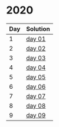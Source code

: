 # 2020

| Day | Solution |
| --- | --- |
| 1 | [day 01](/2020/day_01/src/main.rs) |
| 2 | [day 02](/2020/day_02/src/main.rs) |
| 3 | [day 03](/2020/day_03/src/main.rs) |
| 4 | [day 04](/2020/day_04/src/main.rs) |
| 5 | [day 05](/2020/day_05/src/main.rs) |
| 6 | [day 06](/2020/day_06/src/main.rs) |
| 7 | [day 07](/2020/day_07/src/main.rs) |
| 8 | [day 08](/2020/day_08/src/main.rs) |
| 9 | [day 09](/2020/day_09/src/main.rs) |

